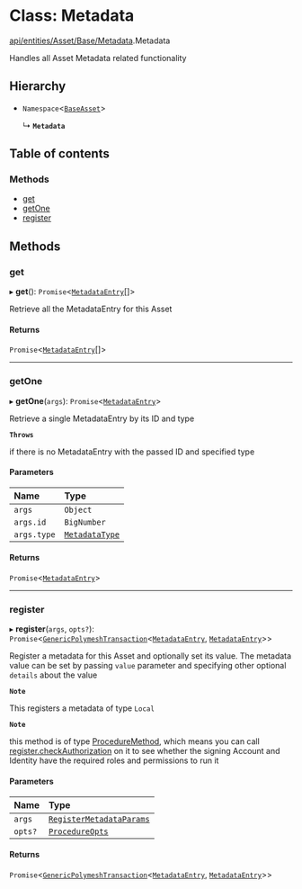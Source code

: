 # Class: Metadata

[api/entities/Asset/Base/Metadata](../wiki/api.entities.Asset.Base.Metadata).Metadata

Handles all Asset Metadata related functionality

## Hierarchy

- `Namespace`<[`BaseAsset`](../wiki/api.entities.Asset.Base.BaseAsset.BaseAsset)\>

  ↳ **`Metadata`**

## Table of contents

### Methods

- [get](../wiki/api.entities.Asset.Base.Metadata.Metadata#get)
- [getOne](../wiki/api.entities.Asset.Base.Metadata.Metadata#getone)
- [register](../wiki/api.entities.Asset.Base.Metadata.Metadata#register)

## Methods

### get

▸ **get**(): `Promise`<[`MetadataEntry`](../wiki/api.entities.MetadataEntry.MetadataEntry)[]\>

Retrieve all the MetadataEntry for this Asset

#### Returns

`Promise`<[`MetadataEntry`](../wiki/api.entities.MetadataEntry.MetadataEntry)[]\>

___

### getOne

▸ **getOne**(`args`): `Promise`<[`MetadataEntry`](../wiki/api.entities.MetadataEntry.MetadataEntry)\>

Retrieve a single MetadataEntry by its ID and type

**`Throws`**

 if there is no MetadataEntry with the passed ID and specified type

#### Parameters

| Name | Type |
| :------ | :------ |
| `args` | `Object` |
| `args.id` | `BigNumber` |
| `args.type` | [`MetadataType`](../wiki/api.entities.MetadataEntry.types.MetadataType) |

#### Returns

`Promise`<[`MetadataEntry`](../wiki/api.entities.MetadataEntry.MetadataEntry)\>

___

### register

▸ **register**(`args`, `opts?`): `Promise`<[`GenericPolymeshTransaction`](../wiki/types#genericpolymeshtransaction)<[`MetadataEntry`](../wiki/api.entities.MetadataEntry.MetadataEntry), [`MetadataEntry`](../wiki/api.entities.MetadataEntry.MetadataEntry)\>\>

Register a metadata for this Asset and optionally set its value.
The metadata value can be set by passing `value` parameter and specifying other optional `details` about the value

**`Note`**

 This registers a metadata of type `Local`

**`Note`**

 this method is of type [ProcedureMethod](../wiki/types.ProcedureMethod), which means you can call [register.checkAuthorization](../wiki/types.ProcedureMethod#checkauthorization)
  on it to see whether the signing Account and Identity have the required roles and permissions to run it

#### Parameters

| Name | Type |
| :------ | :------ |
| `args` | [`RegisterMetadataParams`](../wiki/api.procedures.types#registermetadataparams) |
| `opts?` | [`ProcedureOpts`](../wiki/types.ProcedureOpts) |

#### Returns

`Promise`<[`GenericPolymeshTransaction`](../wiki/types#genericpolymeshtransaction)<[`MetadataEntry`](../wiki/api.entities.MetadataEntry.MetadataEntry), [`MetadataEntry`](../wiki/api.entities.MetadataEntry.MetadataEntry)\>\>

